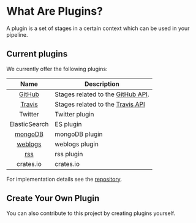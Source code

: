 # What Are Plugins?
A plugin is a set of stages in a certain context which can be used in your pipeline.

## Current plugins
We currently offer the following plugins:

<center>

|      Name     | Description    |
|:-------------:|----------------|
| [GitHub](github)        | Stages related to the [GitHub API](https://developer.github.com/v3/?).  |
| [Travis](travis)        | Stages related to the [Travis API](https://docs.travis-ci.com/user/developer/) |
| Twitter       | Twitter plugin |
| ElasticSearch | ES plugin      |
| [mongoDB](historic-data)       | mongoDB plugin |
| [weblogs](apache-access-logs)       | weblogs plugin |
| [rss](rss)          | rss plugin     |
| crates.io     | crates.io      |

</center>

For implementation details see the [repository](https://github.com/joskuijpers/bep_codefeedr/tree/develop/codefeedr-plugins). 


## Create Your Own Plugin
You can also contribute to this project by creating plugins yourself.